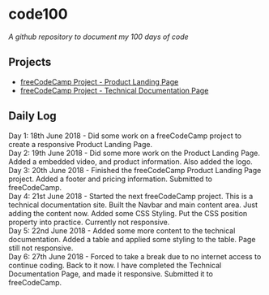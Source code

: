 # code100
*A github repository to document my 100 days of code*

## Projects
- [freeCodeCamp Project - Product Landing Page](https://codepen.io/TheFlyer1983/full/GGENJa/)
- [freeCodeCamp Project - Technical Documentation Page](https://codepen.io/TheFlyer1983/full/oyqOOR/)

## Daily Log

Day 1: 18th June 2018 - Did some work on a freeCodeCamp project to create a responsive Product Landing Page.  
Day 2: 19th June 2018 - Did some more work on the Product Landing Page. Added a embedded video, and product information. Also added the logo.  
Day 3: 20th June 2018 - Finished the freeCodeCamp Product Landing Page project. Added a footer and pricing information. Submitted to freeCodeCamp.  
Day 4: 21st June 2018 - Started the next freeCodeCamp project. This is a technical documentation site. Built the Navbar and main content area. Just adding the content now. Added some CSS Styling. Put the CSS position property into practice. Currently not responsive.  
Day 5: 22nd June 2018 - Added some more content to the technical documentation. Added a table and applied some styling to the table. Page still not responsive.  
Day 6: 27th June 2018 - Forced to take a break due to no internet access to continue coding. Back to it now. I have completed the Technical Documentation Page, and made it responsive. Submitted it to freeCodeCamp.
